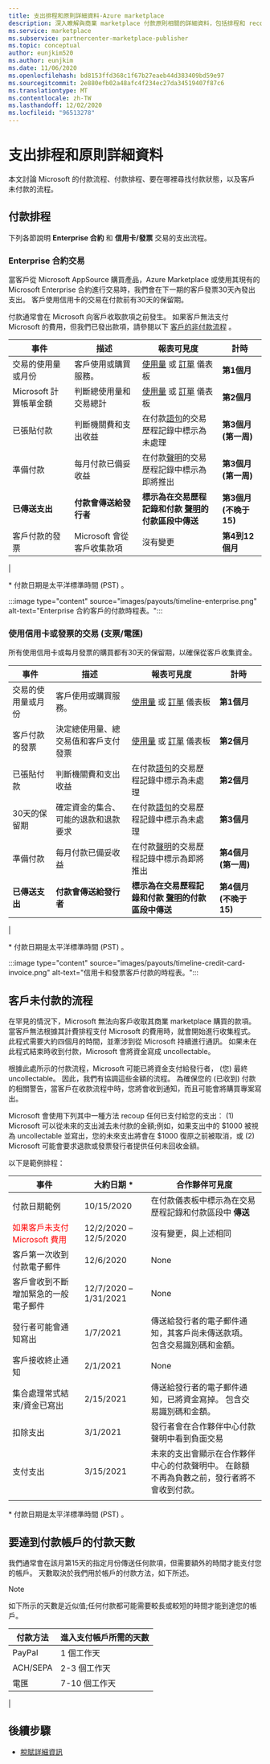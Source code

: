 ```yaml
---
title: 支出排程和原則詳細資料-Azure marketplace
description: 深入瞭解與商業 marketplace 付款原則相關的詳細資料，包括排程和 recoupment。
ms.service: marketplace
ms.subservice: partnercenter-marketplace-publisher
ms.topic: conceptual
author: eunjkim520
ms.author: eunjkim
ms.date: 11/06/2020
ms.openlocfilehash: bd8153ffd368c1f67b27eaeb44d383409bd59e97
ms.sourcegitcommit: 2e880efb02a48afc4f234ec27da34519407f87c6
ms.translationtype: MT
ms.contentlocale: zh-TW
ms.lasthandoff: 12/02/2020
ms.locfileid: "96513278"
---
```

# <a name="payout-schedules-and-policy-details"></a>支出排程和原則詳細資料

本文討論 Microsoft 的付款流程、付款排程、要在哪裡尋找付款狀態，以及客戶未付款的流程。

## <a name="payment-schedules"></a>付款排程

下列各節說明 **Enterprise 合約** 和 **信用卡/發票** 交易的支出流程。

### <a name="enterprise-agreement-transactions"></a>Enterprise 合約交易

當客戶從 Microsoft AppSource 購買產品，Azure Marketplace 或使用其現有的 Microsoft Enterprise 合約進行交易時，我們會在下一期的客戶發票30天內發出支出。 客戶使用信用卡的交易在付款前有30天的保留期。

付款通常會在 Microsoft 向客戶收取款項之前發生。 如果客戶無法支付 Microsoft 的費用，但我們已發出款項，請參閱以下 [客戶的非付款流程](#process-for-customer-non-payment) 。

| 事件 | 描述 | 報表可見度 | 計時 |
| --- | --- | --- | --- |
| 交易的使用量或月份 | 客戶使用或購買服務。 | [使用量](/azure/marketplace/partner-center-portal/usage-dashboard) 或 [訂單](/azure/marketplace/partner-center-portal/orders-dashboard) 儀表板 | **第1個月** |
| Microsoft 計算帳單金額 | 判斷總使用量和交易總計 | [使用量](/azure/marketplace/partner-center-portal/usage-dashboard) 或 [訂單](/azure/marketplace/partner-center-portal/orders-dashboard) 儀表板 | **第2個月** |
| 已張貼付款 | 判斷機關費和支出收益 | 在付款[語句](payout-statement.md)的交易歷程記錄中標示為未處理 | **第3個月 (第一周)** |
| 準備付款 | 每月付款已備妥收益 | 在付款[聲明](payout-statement.md)的交易歷程記錄中標示為即將推出 | **第3個月 (第一周)** |
| **已傳送支出** | **付款會傳送給發行者** | **標示為在交易歷程記錄和付款 [聲明](payout-statement.md)的付款區段中傳送** | **第3個月 (不晚于 15)** |
| 客戶付款的發票 | Microsoft 會從客戶收集款項 | 沒有變更 | **第4到12個月** |
|

\* 付款日期是太平洋標準時間 (PST) 。

:::image type="content" source="images/payouts/timeline-enterprise.png" alt-text="Enterprise 合約客戶的付款時程表。":::

### <a name="transactions-with-credit-card-or-invoice-checkwire"></a>使用信用卡或發票的交易 (支票/電匯) 

所有使用信用卡或每月發票的購買都有30天的保留期，以確保從客戶收集資金。

| 事件 | 描述 | 報表可見度 | 計時 |
| --- | --- | --- | --- |
| 交易的使用量或月份 | 客戶使用或購買服務。 | [使用量](/azure/marketplace/partner-center-portal/usage-dashboard) 或 [訂單](/azure/marketplace/partner-center-portal/orders-dashboard) 儀表板 | **第1個月** |
| 客戶付款的發票 | 決定總使用量、總交易值和客戶支付發票 | [使用量](/azure/marketplace/partner-center-portal/usage-dashboard) 或 [訂單](/azure/marketplace/partner-center-portal/orders-dashboard) 儀表板 | **第2個月** |
| 已張貼付款 | 判斷機關費和支出收益 | 在付款[語句](payout-statement.md)的交易歷程記錄中標示為未處理 | **第2個月** |
| 30天的保留期 | 確定資金的集合、可能的退款和退款要求 | 在付款[語句](payout-statement.md)的交易歷程記錄中標示為未處理 | **第3個月** |
| 準備付款 | 每月付款已備妥收益 | 在付款[聲明](payout-statement.md)的交易歷程記錄中標示為即將推出 | **第4個月 (第一周)** |
| **已傳送支出** | **付款會傳送給發行者** | **標示為在交易歷程記錄和付款 [聲明](payout-statement.md)的付款區段中傳送** | **第4個月 (不晚于 15)** |
|

\* 付款日期是太平洋標準時間 (PST) 。

:::image type="content" source="images/payouts/timeline-credit-card-invoice.png" alt-text="信用卡和發票客戶付款的時程表。":::

## <a name="process-for-customer-non-payment"></a>客戶未付款的流程

在罕見的情況下，Microsoft 無法向客戶收取其商業 marketplace 購買的款項。 當客戶無法根據其計費排程支付 Microsoft 的費用時，就會開始進行收集程式。 此程式需要大約四個月的時間，並牽涉到從 Microsoft 持續進行通訊。 如果未在此程式結束時收到付款，Microsoft 會將資金寫成 uncollectable。

根據此處所示的付款流程，Microsoft 可能已將資金支付給發行者， (您) 最終 uncollectable。 因此，我們有協調這些金額的流程。 為確保您的 (已收到) 付款的相關警告，當客戶在收款流程中時，您將會收到通知，而且可能會將購買專案寫出。

Microsoft 會使用下列其中一種方法 recoup 任何已支付給您的支出： (1) Microsoft 可以從未來的支出減去未付款的金額;例如，如果支出中的 $1000 被視為 uncollectable 並寫出，您的未來支出將會在 $1000 復原之前被取消，或 (2) Microsoft 可能會要求退款或發票發行者提供任何未回收金額。

以下是範例排程：

| 事件 | 大約日期 * | 合作夥伴可見度 |
| --- | --- | --- |
| 付款日期範例 | 10/15/2020 | 在付款儀表板中標示為在交易歷程記錄和付款區段中 **傳送** |
| <font color="red">如果客戶未支付 Microsoft 費用</font> | 12/2/2020 –12/5/2020 | 沒有變更，與上述相同 |
| 客戶第一次收到付款電子郵件 | 12/6/2020 | None |
| 客戶會收到不斷增加緊急的一般電子郵件 | 12/7/2020 –1/31/2021 | None |
| 發行者可能會通知寫出 | 1/7/2021 | 傳送給發行者的電子郵件通知，其客戶尚未傳送款項。 包含交易識別碼和金額。 |
| 客戶接收終止通知 | 2/1/2021 | None |
| 集合處理常式結束/資金已寫出 | 2/15/2021 | 傳送給發行者的電子郵件通知，已將資金寫掉。 包含交易識別碼和金額。 |
| 扣除支出 | 3/1/2021 | 發行者會在合作夥伴中心付款聲明中看到負面交易 |
| 支付支出 | 3/15/2021 | 未來的支出會顯示在合作夥伴中心的付款聲明中。 在餘額不再為負數之前，發行者將不會收到付款。  |
|||

\* 付款日期是太平洋標準時間 (PST) 。

## <a name="number-of-days-for-payments-to-reach-a-payout-account"></a>要達到付款帳戶的付款天數

我們通常會在該月第15天的指定月份傳送任何款項，但需要額外的時間才能支付您的帳戶。 天數取決於我們用於帳戶的付款方法，如下所述。

> [!NOTE]
> 如下所示的天數是近似值;任何付款都可能需要較長或較短的時間才能到達您的帳戶。

| 付款方法     | 進入支付帳戶所需的天數     |
|--------------------|--------------------------------------------|
| PayPal             | 1 個工作天                             |
| ACH/SEPA           | 2-3 個工作天                          |
| 電匯      | 7-10 個工作天                         |
|

## <a name="next-steps"></a>後續步驟

- [稅賦詳細資訊](tax-details-marketplace.md)
